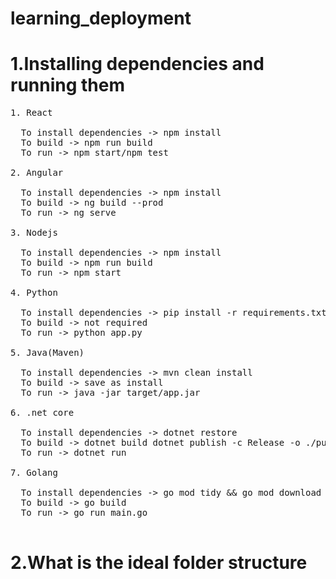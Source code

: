 # learning_deployment


  

# 1.Installing dependencies and running them

<pre>
1. React

  To install dependencies -> npm install
  To build -> npm run build
  To run -> npm start/npm test

2. Angular

  To install dependencies -> npm install
  To build -> ng build --prod
  To run -> ng serve

3. Nodejs

  To install dependencies -> npm install
  To build -> npm run build
  To run -> npm start

4. Python

  To install dependencies -> pip install -r requirements.txt
  To build -> not required
  To run -> python app.py

5. Java(Maven)

  To install dependencies -> mvn clean install
  To build -> save as install
  To run -> java -jar target/app.jar

6. .net core

  To install dependencies -> dotnet restore
  To build -> dotnet build dotnet publish -c Release -o ./publish
  To run -> dotnet run

7. Golang

  To install dependencies -> go mod tidy && go mod download
  To build -> go build
  To run -> go run main.go

</pre>



# 2.What is the ideal folder structure

